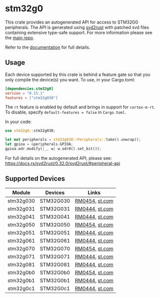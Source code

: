 # stm32g0
This crate provides an autogenerated API for access to STM32G0 peripherals.
The API is generated using [svd2rust] with patched svd files containing
extensive type-safe support. For more information please see the [main repo].

Refer to the [documentation] for full details.

[svd2rust]: https://github.com/rust-embedded/svd2rust
[main repo]: https://github.com/stm32-rs/stm32-rs
[documentation]: https://docs.rs/stm32g0/latest/stm32g0/

## Usage
Each device supported by this crate is behind a feature gate so that you only
compile the device(s) you want. To use, in your Cargo.toml:

```toml
[dependencies.stm32g0]
version = "0.15.1"
features = ["stm32g030"]
```

The `rt` feature is enabled by default and brings in support for `cortex-m-rt`.
To disable, specify `default-features = false` in `Cargo.toml`.

In your code:

```rust
use stm32g0::stm32g030;

let mut peripherals = stm32g030::Peripherals::take().unwrap();
let gpioa = &peripherals.GPIOA;
gpioa.odr.modify(|_, w| w.odr0().set_bit());
```

For full details on the autogenerated API, please see:
https://docs.rs/svd2rust/0.32.0/svd2rust/#peripheral-api

## Supported Devices

| Module | Devices | Links |
|:------:|:-------:|:-----:|
| stm32g030 | STM32G030 | [RM0454](https://www.st.com/resource/en/reference_manual/dm00463896-stm32g0x0-advanced-armbased-32bit-mcus-stmicroelectronics.pdf), [st.com](https://www.st.com/en/microcontrollers-microprocessors/stm32g0x0-value-line.html) |
| stm32g031 | STM32G031 | [RM0444](https://www.st.com/resource/en/reference_manual/dm00371828-stm32g0x1-advanced-armbased-32bit-mcus-stmicroelectronics.pdf), [st.com](https://www.st.com/en/microcontrollers-microprocessors/stm32g0x1.html) |
| stm32g041 | STM32G041 | [RM0444](https://www.st.com/resource/en/reference_manual/dm00371828-stm32g0x1-advanced-armbased-32bit-mcus-stmicroelectronics.pdf), [st.com](https://www.st.com/en/microcontrollers-microprocessors/stm32g0x1.html) |
| stm32g050 | STM32G050 | [RM0454](https://www.st.com/resource/en/reference_manual/dm00463896-stm32g0x0-advanced-armbased-32bit-mcus-stmicroelectronics.pdf), [st.com](https://www.st.com/en/microcontrollers-microprocessors/stm32g0x0-value-line.html) |
| stm32g051 | STM32G051 | [RM0444](https://www.st.com/resource/en/reference_manual/dm00371828-stm32g0x1-advanced-armbased-32bit-mcus-stmicroelectronics.pdf), [st.com](https://www.st.com/en/microcontrollers-microprocessors/stm32g0x1.html) |
| stm32g061 | STM32G061 | [RM0444](https://www.st.com/resource/en/reference_manual/dm00371828-stm32g0x1-advanced-armbased-32bit-mcus-stmicroelectronics.pdf), [st.com](https://www.st.com/en/microcontrollers-microprocessors/stm32g0x1.html) |
| stm32g070 | STM32G070 | [RM0454](https://www.st.com/resource/en/reference_manual/dm00463896-stm32g0x0-advanced-armbased-32bit-mcus-stmicroelectronics.pdf), [st.com](https://www.st.com/en/microcontrollers-microprocessors/stm32g0x0-value-line.html) |
| stm32g071 | STM32G071 | [RM0444](https://www.st.com/resource/en/reference_manual/dm00371828-stm32g0x1-advanced-armbased-32bit-mcus-stmicroelectronics.pdf), [st.com](https://www.st.com/en/microcontrollers-microprocessors/stm32g0x1.html) |
| stm32g081 | STM32G081 | [RM0444](https://www.st.com/resource/en/reference_manual/dm00371828-stm32g0x1-advanced-armbased-32bit-mcus-stmicroelectronics.pdf), [st.com](https://www.st.com/en/microcontrollers-microprocessors/stm32g0x1.html) |
| stm32g0b0 | STM32G0b0 | [RM0454](https://www.st.com/resource/en/reference_manual/dm00463896-stm32g0x0-advanced-armbased-32bit-mcus-stmicroelectronics.pdf), [st.com](https://www.st.com/en/microcontrollers-microprocessors/stm32g0x0-value-line.html) |
| stm32g0b1 | STM32G0b1 | [RM0444](https://www.st.com/resource/en/reference_manual/dm00371828-stm32g0x1-advanced-armbased-32bit-mcus-stmicroelectronics.pdf), [st.com](https://www.st.com/en/microcontrollers-microprocessors/stm32g0x1.html) |
| stm32g0c1 | STM32G0c1 | [RM0444](https://www.st.com/resource/en/reference_manual/dm00371828-stm32g0x1-advanced-armbased-32bit-mcus-stmicroelectronics.pdf), [st.com](https://www.st.com/en/microcontrollers-microprocessors/stm32g0x1.html) |
